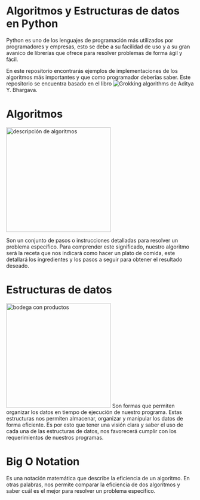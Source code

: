 # Algoritmos y Estructuras de datos en Python

Python es uno de los lenguajes de programación más utilizados por programadores y empresas, esto se debe a su facilidad de uso y a su gran avanico de librerías que ofrece para resolver problemas de forma ágil y fácil.

En este repositorio encontrarás ejemplos de implementaciones de los algoritmos más importantes y que como programador deberías saber. Este repositorio se encuentra basado en el libro ![**Grokking algorithms**](https://www.manning.com/books/grokking-algorithms-second-edition) de Aditya Y. Bhargava.

# Algoritmos
<img src="https://roa.cedia.edu.ec/webappscode/63/algoritmo.jpg" alt="descripción de algoritmos" width="280">

Son un conjunto de pasos o instrucciones detalladas para resolver un problema específico. Para comprender este significado, nuestro algoritmo será la receta que nos indicará como hacer un plato de comida, este detallará los ingredientes y los pasos a seguir para obtener el resultado deseado.

# Estructuras de datos
<img src="https://www.df.cl/noticias/site/artic/20210125/imag/foto_0000000220210125121821.jpg" alt="bodega con productos" width="280">
Son formas que permiten organizar los datos en tiempo de ejecución de nuestro programa. Estas estructuras nos permiten almacenar, organizar y manipular los datos de forma eficiente. Es por esto que tener una visión clara y saber el uso de cada una de las estructuras de datos, nos favorecerá cumplir con los requerimientos de nuestros programas.

# Big O Notation
Es una notación matemática que describe la eficiencia de un algoritmo. En otras palabras, nos permite comparar la eficiencia de dos algoritmos y saber cuál es el mejor para resolver un problema específico.
